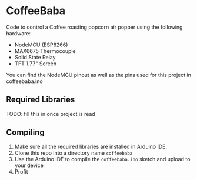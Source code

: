 # CoffeeBaba

Code to control a Coffee roasting popcorn air popper using the following hardware:

 * NodeMCU (ESP8266)
 * MAX6675 Thermocouple
 * Solid State Relay
 * TFT 1.77" Screen

You can find the NodeMCU pinout as well as the pins used for this project in
coffeebaba.ino 

## Required Libraries

TODO: fill this in once project is read

## Compiling

 1. Make sure all the required libraries are installed in Arduino IDE.
 2. Clone this repo into a directory name `coffeebaba`
 3. Use the Arduino IDE to compile the `coffeebaba.ino` sketch and upload to your device
 4. Profit
